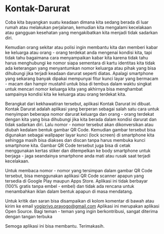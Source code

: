 # Kontak-Darurat
Coba kita bayangkan suatu keadaan dimana kita sedang berada di luar rumah atau melakukan perjalanan, kemudian kita mengalami kecelakaan atau gangguan kesehatan yang mengakibatkan kita menjadi tidak sadarkan diri.

Kemudian orang sekitar atau polisi ingin membantu kita dan memberi kabar ke keluarga atau orang - orang terdekat anda mengenai kondisi kita, tapi tidak tahu bagaimana cara menyampaikan kabar kita karena tidak tahu harus menghubungi ke nomor siapa sementara di kartu identitas kita tidak ada keterangan yang menyantumkan nomor keluarga atau pihak yang bisa dihubungi jika terjadi keadaan darurat seperti diatas. Apalagi smartphone yang sekarang banyak dipakai mempunyai fitur kunci layar yang bermacam - macam dan hampir mustahil untuk bisa di tembus dalam waktu singkat untuk mencari nomor keluarga kita yang akhirnya bisa menghambat sampainya kondisi kita ke keluarga atau orang terdekat kita.

Berangkat dari kekhawatiran tersebut, aplikasi Kontak Darurat ini dibuat. Kontak Darurat adalah aplikasi yang berperan sebagai salah satu cara untuk menyimpan beberapa nomor darurat keluarga dan orang - orang terdekat dengan kita yang bisa dihubungi jika kita berada dalam kondisi darurat dan tidak sadarkan diri. Lalu nomor - nomor tersebut akan dikonversikan atau diubah kedalam bentuk gambar QR Code. Kemudian gambar tersebut bisa digunakan sebagai wallpaper layar kunci (lock screen) di smartphone kita sehingga masih bisa diakses dan discan tanpa harus membuka kunci smartphone kita. Gambar QR Code tersebut juga bisa di cetak menggunakan kertas stiker dan ditempelkan ke body smartphone untuk berjaga - jaga seandainya smartphone anda mati atau rusak saat terjadi kecelakaan.

Untuk membaca nomor - nomor yang tersimpan dalam gambar QR Code tersebut, bisa menggunakan aplikasi QR Code scanner apapun yang tersedia di Google Play maupun Apps Store. Aplikasi ini tidak berbayar (100% gratis tanpa embel - embel) dan tidak ada rencana untuk menambahkan iklan dalam bentuk apapun di masa mendatang.

Untuk kritik dan saran bisa disampaikan di kolom komentar di bawah atau kirim ke email yogipriyo.prayogo@gmail.com
Aplikasi ini merupakan aplikasi Open Source. Bagi teman - teman yang ingin berkontribusi, sangat diterima dengan tangan terbuka

Semoga aplikasi ini bisa membantu.
Terimakasih.
